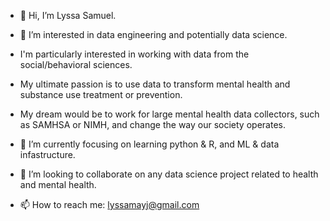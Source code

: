 - 👋 Hi, I’m Lyssa Samuel.
- 👀 I’m interested in data engineering and potentially data science.
- I'm particularly interested in working with data from the social/behavioral sciences.
- My ultimate passion is to use data to transform mental health and substance use treatment or prevention.
- My dream would be to work for large mental health data collectors, such as SAMHSA or NIMH, and change the way our society operates.

- 🌱 I’m currently focusing on learning python & R, and ML & data infastructure.
- 💞️ I’m looking to collaborate on any data science project related to health and mental health.
- 📫 How to reach me: lyssamayj@gmail.com


